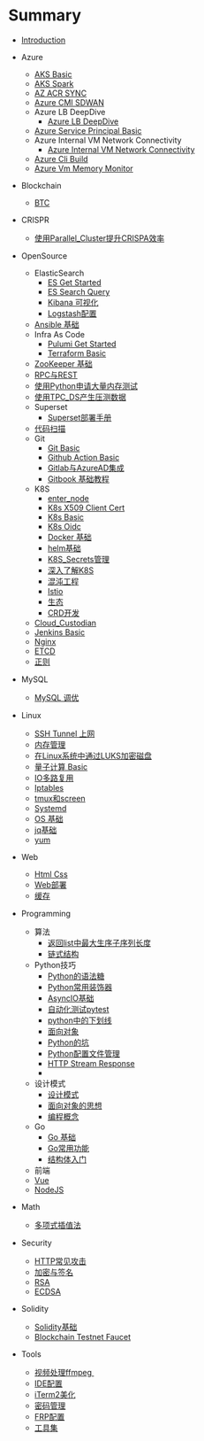 # Summary

* [Introduction](README.md)
* Azure
  * [AKS Basic](Azure/AKS_Basic.md)
  * [AKS Spark](Azure/AKS_Spark.md)
  * [AZ ACR SYNC](Azure/AZ_ACR_SYNC.md)
  * [Azure CMI SDWAN](Azure/Azure_CMI_SDWAN.md)
  * Azure LB DeepDive
    * [Azure LB DeepDive](Azure/Azure_LB_DeepDive/Azure_LB_DeepDive.md)
  * [Azure Service Principal Basic](Azure/Azure_Service_Principal_Basic.md)
  * Azure Internal VM Network Connectivity
    * [Azure Internal VM Network Connectivity](Azure/Azure_internal_VM_Network_Connectivity/Azure_internal_VM_Network_Connectivity.md)
  * [Azure Cli Build](Azure/azure_cli_build.md)
  * [Azure Vm Memory Monitor](Azure/azure_vm_memory_monitor.md)
* Blockchain
	* [BTC](./Blockchain/BTC.md)
* CRISPR
  
  * [使用Parallel_Cluster提升CRISPA效率](CRISPR/使用parallel_cluster提升CRISPA效率.md)
* OpenSource
  * ElasticSearch
    * [ES Get Started](OpenSource/ELK/ES_Get_Started.md)
    * [ES Search Query](OpenSource/ELK/ES_Search_Query.md)
    * [Kibana 可视化](OpenSource/ELK/Kibana_可视化.md)
    * [Logstash配置](OpenSource/ELK/LogStash配置.md)
  * [Ansible 基础](OpenSource/Ansible_Basic.md)    
  * Infra As Code
    * [Pulumi Get Started](OpenSource/Pulumi_get_started.md)
    * [Terraform Basic](terraform/Terraform_Basic.md)
  * [ZooKeeper 基础](OpenSource/ZooKeeper_基础.md)
  * [RPC与REST](OpenSource/gRPC/RPC与REST.md)
  * [使用Python申请大量内存测试](OpenSource/使用python申请大量内存测试.md)
  * [使用TPC_DS产生压测数据](./OpenSource/使用TPC_DS产生压测数据.md)
  * Superset
    * [Superset部署手册](Superset/Superset部署手册.md)
  * [代码扫描](./OpenSource/代码扫描.md)
  * Git
    * [Git Basic](OpenSource/Git_Basic.md)
    * [Github Action Basic](OpenSource/Github_Action_Basic.md)
    * [Gitlab与AzureAD集成](OpenSource/Gitlab与AzureAD集成.md)
    * [Gitbook 基础教程](OpenSource/gitbook_basic.md)
  * K8S
    * [enter_node](OpenSource/K8S/enter_node.md)
    * [K8s X509 Client Cert](OpenSource/K8S/k8s_X509_client_cert.md)
    * [K8s Basic](OpenSource/K8S/k8s_basic.md)
    * [K8s Oidc](OpenSource/K8S/k8s_oidc.md)
    * [Docker 基础 ](OpenSource/K8S/Docker基础.md)
    * [helm基础](./OpenSource/K8S/helm/helm基础.md)
    * [K8S_Secrets管理](./OpenSource/K8S/K8S_Secrets管理.md)
    * [深入了解K8S](OpenSource/K8S/K8S_DeepDive.md)
    * [混沌工程](OpenSource/K8S/chaos/混沌工程.md)
    * [Istio](./OpenSource/K8S/istio.md)
    * [生态](./OpenSource/K8S/生态.md)
    * [CRD开发](OpenSource/K8S/CRD开发.md)
  * [Cloud_Custodian](./OpenSource/compliance/Cloud_Custodian.md)
  * [Jenkins Basic](OpenSource/Jenkins_Basic.md)
  * [Nginx](./OpenSource/Nginx/Nginx配置.md)
  * [ETCD](./OpenSource/ETCD.md)
  * [正则](./OpenSource/正则.md)
* MySQL
  * [MySQL 调优](OpenSource/MySQL_调优.md)

* Linux
  * [SSH Tunnel 上网](OpenSource/SSH_Tunnel_上网.md)
  * [内存管理](OpenSource/内存管理.md)
  * [在Linux系统中通过LUKS加密磁盘](OpenSource/在Linux系统中通过LUKS加密磁盘.md)
  * [量子计算 Basic](OpenSource/量子计算_Basic.md)
  * [IO多路复用](./Linux/IO多路复用.md)
  * [Iptables](./Linux/Iptables.md)
  * [tmux和screen](./Linux/tmux和screen.md)
  * [Systemd](./Linux/systemd.md)
  * [OS 基础](./Linux/OS基础.md)
  * [jq基础](./Linux/jq.md)
  * [yum](./Linux/yum.md)
* Web
  * [Html Css](Web/Html_Css.md)
  * [Web部署](./Web/Web_deployment.md)
  * [缓存](./Web/缓存.md)
* Programming
  * 算法
    * [返回list中最大生序子序列长度](Programming/Algorithm/返回list升序序列的最大长度.md)
    * [链式结构](Programming/Algorithm/链式结构.md)
  * Python技巧
    * [Python的语法糖](./Programming/Python/Python的语法糖.md)
    * [Python常用装饰器](./Programming/Python/python常用装饰器.md)
    * [AsyncIO基础](./Programming/Python/AsyncIO基础.md)
    * [自动化测试pytest](./Programming/Python/自动化测试pytest.md)
    * [python中的下划线](./Programming/Python/Python中的下划线.md)
    * [面向对象](./Programming/Python/面向对象.md)
    * [Python的坑](./Programming/Python/python的坑.md)
    * [ Python配置文件管理](./Programming/Python/Python配置文件管理.md)
    * [HTTP Stream Response](./Programming/Python/HTTP_Stream_Response.md)
    * 
  * 设计模式
    * [设计模式](./Programming/设计模式/设计模式.md)
    * [面向对象的思想](./Programming/设计模式/面向对象的思想.md)
    * [编程概念](./Programming/设计模式/编程概念.md)
  * Go
    * [Go 基础](./Programming/Go/Go基础.md)
    * [Go常用功能](./Programming/Go/Go常用功能.md)
    * [结构体入门](./Programming/Go/结构体入门.md)
  *  前端
	* [Vue](./Programming/前端/Vue/Vue基础.md)
	* [NodeJS](./Programming/前端/NodeJS/NodeJS基础.md)
* Math
	* [多项式插值法](./Math/多项式插值法.md)
  

* Security
  * [HTTP常见攻击](./Security/HTTP常见攻击.md)
  * [加密与签名](./Security/加密与签名.md)
  * [RSA](./Security/RSA.md)
  * [ECDSA](./Security/ECDSA.md)
* Solidity
  * [Solidity基础](./Solidity/solidity_basic.md)
  * [Blockchain Testnet Faucet](./Solidity/Blockchain_Testnet_Faucet.md)
* Tools
  * [视频处理ffmpeg ](./Tools/视频处理ffmpeg.md)
  * [IDE配置](./Tools/IDE配置.md)
  * [iTerm2美化](./Tools/iterm2美化.md)
  * [密码管理](./Tools/密码管理.md)
  * [FRP配置](./Tools/FRP配置.md)
  *  [工具集](./Tools/工具集.md)
